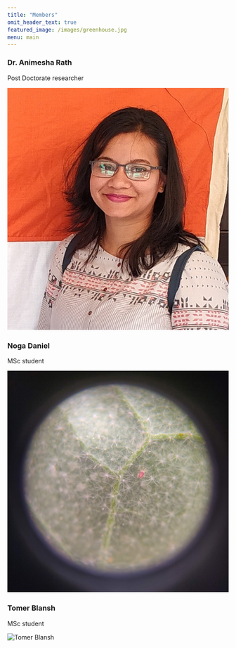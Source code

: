 ```yaml
---
title: "Members"
omit_header_text: true
featured_image: /images/greenhouse.jpg
menu: main
---
```


### Dr. Animesha Rath

Post Doctorate researcher

![Animesha Rath](/images/rath1.jpg)

### Noga Daniel

MSc student

![Noga Daniel](/images/Tu.jpg)

### Tomer Blansh

MSc student

![Tomer Blansh](/images/ARM.tif)
